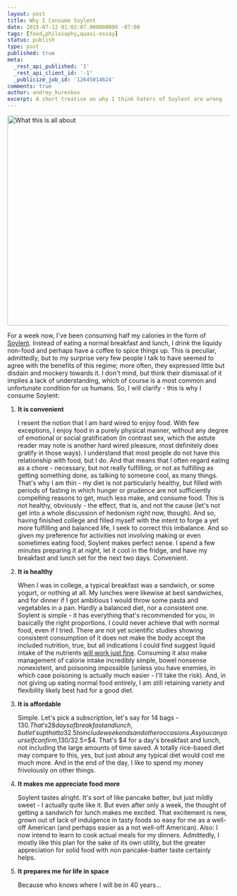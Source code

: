 ```yaml
---
layout: post
title: Why I Consume Soylent
date: 2015-07-12 01:02:07.000000000 -07:00
tags: [food,philosophy,quasi-essay]
status: publish
type: post
published: true
meta:
  _rest_api_published: '1'
  _rest_api_client_id: '-1'
  _publicize_job_id: '12645014624'
comments: true
author: andrey_kurenkov
excerpt: A short treatise on why I think haters of Soylent are wrong
---
```

<a href="https://lifeofandrey.files.wordpress.com/2015/07/soylentpour1.jpg"><img src="{{ site.url }}/images/soylentpour1.jpg" alt="What this is all about" caption="What this is all about" width="599" height="476" align="middle"/></a>

For a week now, I've been consuming half my calories in the form of [Soylent](https://en.wikipedia.org/wiki/Soylent_(drink)). Instead of eating a normal breakfast and lunch, I drink the liquidy non-food and perhaps have a coffee to spice things up. This is peculiar, admittedly, but to my surprise very few people I talk to have seemed to agree with the benefits of this regime; more often, they expressed little but disdain and mockery towards it. I don't mind, but think their dismissal of it implies a lack of understanding, which of course is a most common and unfortunate condition for us humans. So, I will clarify - this is why I consume Soylent:

1.  **It is convenient**

    I resent the notion that I am hard wired to enjoy food. With few exceptions, I enjoy food in a purely physical manner, without any degree of emotional or social gratification (in contrast sex, which the astute reader may note is another hard wired pleasure, most definitely does gratify in those ways). I understand that most people do not have this relationship with food, but I do. And that means that I often regard eating as a chore - necessary, but not really fulfilling, or not as fulfilling as getting something done, as talking to someone cool, as many things. That's why I am thin - my diet is not particularly healthy, but filled with periods of fasting in which hunger or prudence are not sufficiently compelling reasons to get, much less make, and consume food.
This is not healthy, obviously - the effect, that is, and not the cause (let's not get into a whole discussion of hedonism right now, though). And so, having finished college and filled myself with the intent to forge a yet more fulfilling and balanced life, I seek to correct this imbalance. And so given my preference for activities not involving making or even sometimes eating food, Soylent makes perfect sense. I spend a few minutes preparing it at night, let it cool in the fridge, and have my breakfast and lunch set for the next two days. Convenient.

2.  **It is healthy**

    When I was in college, a typical breakfast was a sandwich, or some yogurt, or nothing at all. My lunches were likewise at best sandwiches, and for dinner if I got ambitious I would throw some pasta and vegetables in a pan. Hardly a balanced diet, nor a consistent one. Soylent is simple - it has everything that's recommended for you, in basically the right proportions. I could never achieve that with normal food, even if I tried. There are not yet scientific studies showing consistent consumption of it does not make the body accept the included nutrition, true, but all indications I could find suggest liquid intake of the nutrients <a href="http://www.washingtonpost.com/lifestyle/wellness/pros-and-cons-of-soylent/2014/09/16/09411d3c-386b-11e4-8601-97ba88884ffd_story.html" target="_blank">will work just fine</a>. Consuming it also make management of calorie intake incredibly simple, bowel nonsense nonexistent, and poisoning impossible (unless you have enemies, in which case poisoning is actually much easier - I'll take the risk). And, in not giving up eating normal food entirely, I am still retaining variety and flexibility likely best had for a good diet.

3.  **It is affordable**

    Simple. Let's pick a subscription, let's say for 14 bags - $130. That's 28 days of breakfast and lunch, but let's up that to 32.5 to include weekends and other occasions. As you can yourself confirm, $130/32.5=$4. That's $4 for a day's breakfast and lunch, not including the large amounts of time saved. A totally rice-based diet may compare to this, yes, but just about any typical diet would cost me much more. And in the end of the day, I like to spend my money frivolously on other things.

4.  **It makes me appreciate food more**

    Soylent tastes alright. It's sort of like pancake batter, but just mildly sweet - I actually quite like it. But even after only a week, the thought of getting a sandwich for lunch makes me excited. That excitement is new, grown out of lack of indulgence in tasty foods so easy for me as a well-off American (and perhaps easier as a not well-off American).
Also: I now intend to learn to cook actual meals for my dinners. Admittedly, I mostly like this plan for the sake of its own utility, but the greater appreciation for solid food with non pancake-batter taste certainly helps.

5.  **It prepares me for life in space**

    Because who knows where I will be in 40 years...

